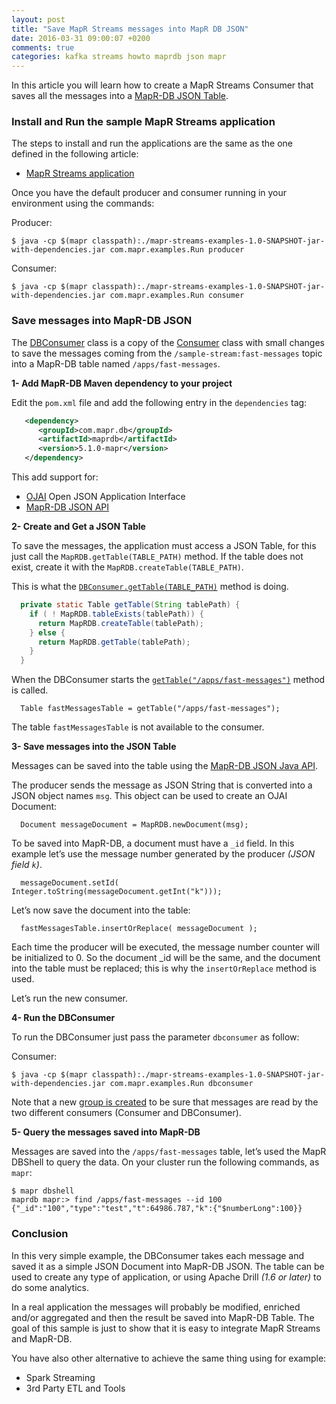 ```yaml
---
layout: post
title: "Save MapR Streams messages into MapR DB JSON"
date: 2016-03-31 09:00:07 +0200
comments: true
categories: kafka streams howto maprdb json mapr
---
```


In this article you will learn how to create a MapR Streams Consumer that saves all the messages into a [MapR-DB JSON Table](http://maprdocs.mapr.com/51/#MapR-DB/JSON_DB/mapr_db_json_top.html).

<!-- more -->


### Install and Run the sample MapR Streams application

The steps to install and run the applications are the same as the one defined in the following article:

* [MapR Streams application](https://www.mapr.com/blog/getting-started-sample-programs-mapr-streams)

Once you have the default producer and consumer running in your environment using the commands:

Producer:

```
$ java -cp $(mapr classpath):./mapr-streams-examples-1.0-SNAPSHOT-jar-with-dependencies.jar com.mapr.examples.Run producer
```

Consumer:

```
$ java -cp $(mapr classpath):./mapr-streams-examples-1.0-SNAPSHOT-jar-with-dependencies.jar com.mapr.examples.Run consumer
```

### Save messages into MapR-DB JSON

The [DBConsumer](https://github.com/mapr-demos/mapr-streams-sample-programs/blob/master/src/main/java/com/mapr/examples/DBConsumer.java) class is a copy of the [Consumer](https://github.com/mapr-demos/mapr-streams-sample-programs/blob/master/src/main/java/com/mapr/examples/Consumer.java) class with small changes to save the messages coming from the `/sample-stream:fast-messages` topic into a MapR-DB table named `/apps/fast-messages`. 

**1- Add MapR-DB Maven dependency to your project**

Edit the `pom.xml` file and add the following entry in the `dependencies` tag:

```xml
   <dependency>
      <groupId>com.mapr.db</groupId>
      <artifactId>maprdb</artifactId>
      <version>5.1.0-mapr</version>
   </dependency>
```

This add support for:

* [OJAI](http://ojai.io/) Open JSON Application Interface
* [MapR-DB JSON API](http://maprdocs.mapr.com/51/#MapR-DB/JSON_DB/crud_with_maprdb_ojai_java_api.html) 

**2- Create and Get a JSON Table**

To save the messages, the application must access a JSON Table, for this just call the `MapRDB.getTable(TABLE_PATH)` method. If the table does not exist, create it with the `MapRDB.createTable(TABLE_PATH)`.

This is what the [`DBConsumer.getTable(TABLE_PATH)`](https://github.com/mapr-demos/mapr-streams-sample-programs/blob/master/src/main/java/com/mapr/examples/DBConsumer.java#L113-L119) method is doing.

```java
  private static Table getTable(String tablePath) {
    if ( ! MapRDB.tableExists(tablePath)) {
      return MapRDB.createTable(tablePath);
    } else {
      return MapRDB.getTable(tablePath);
    }
  }
```

When the DBConsumer starts the [`getTable("/apps/fast-messages")`](https://github.com/mapr-demos/mapr-streams-sample-programs/blob/master/src/main/java/com/mapr/examples/DBConsumer.java#L41) method is called.

```
  Table fastMessagesTable = getTable("/apps/fast-messages");
```

The table `fastMessagesTable` is not available to the consumer.


**3- Save messages into the JSON Table**

Messages can be saved into the table using the [MapR-DB JSON Java API](https://github.com/mapr-demos/mapr-streams-sample-programs/blob/master/src/main/java/com/mapr/examples/DBConsumer.java#L78-L81).

The producer sends the message as JSON String that is converted into a JSON object names `msg`. This object can be used to create an OJAI Document:

```
  Document messageDocument = MapRDB.newDocument(msg);
```

To be saved into MapR-DB, a document must have a `_id` field. In this example let’s use the message number generated by the producer *(JSON field `k`)*.

```
  messageDocument.setId( Integer.toString(messageDocument.getInt("k")));
```

Let’s now save the document into the table:

```
  fastMessagesTable.insertOrReplace( messageDocument );       
```

Each time the producer will be executed, the message number counter will be initialized to 0. So the document _id will be the same, and the document into the table must be replaced; this is why the `insertOrReplace` method is used.

Let’s run the new consumer.


**4- Run the DBConsumer**

To run the DBConsumer just pass the parameter `dbconsumer` as follow:

Consumer:

```
$ java -cp $(mapr classpath):./mapr-streams-examples-1.0-SNAPSHOT-jar-with-dependencies.jar com.mapr.examples.Run dbconsumer
```

Note that a new [group is created](https://github.com/mapr-demos/mapr-streams-sample-programs/blob/master/src/main/java/com/mapr/examples/DBConsumer.java#L48-L54) to be sure that messages are read by the two different consumers (Consumer and DBConsumer).

**5- Query the messages saved into MapR-DB**

Messages are saved into the `/apps/fast-messages` table, let’s used the MapR DBShell to query the data. On your cluster run the following commands, as `mapr`:

```
$ mapr dbshell
maprdb mapr:> find /apps/fast-messages --id 100
{"_id":"100","type":"test","t":64986.787,"k":{"$numberLong":100}}
```


### Conclusion

In this very simple example, the DBConsumer takes each message and saved it as a simple JSON Document into MapR-DB JSON. The table can be used to create any type of application, or using Apache Drill *(1.6 or later)* to do some analytics.

In a real application the messages will probably be modified, enriched and/or aggregated and then the result be saved into MapR-DB Table. The goal of this sample is just to show that it is easy to integrate MapR Streams and MapR-DB.

You have also other alternative to achieve the same thing using for example:

* Spark Streaming
* 3rd Party ETL and Tools

